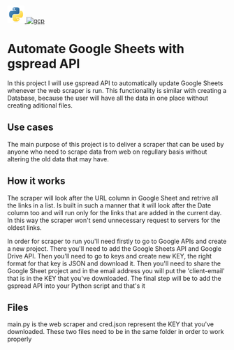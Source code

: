 <a href="https://www.python.org" target="_blank" rel="noreferrer"> <img src="https://raw.githubusercontent.com/devicons/devicon/master/icons/python/python-original.svg" alt="python" width="40" height="40"/> </a>
<a href="https://cloud.google.com" target="_blank" rel="noreferrer"> <img src="https://www.vectorlogo.zone/logos/google_cloud/google_cloud-icon.svg" alt="gcp" width="40" height="40"/> </a>
# Automate Google Sheets with gspread API

In this project I will use gspread API to automatically update Google Sheets whenever the web scraper is run. This functionality is similar with creating a Database, because the user will have all the data in one place without creating aditional files.

## Use cases
The main purpose of this project is to deliver a scraper that can be used by anyone who need to scrape data from web on regullary basis without altering the old data that may have.

## How it works
The scraper will look after the URL column in Google Sheet and retrive all the links in a list. Is built in such a manner that it will look after the Date column too and will run only for the links that are added in the current day. In this way the scraper won't send unnecessary request to servers for the oldest links.

In order for scraper to run you'll need firstly to go to Google APIs and create a new project. There you'll need to add the Google Sheets API and Google Drive API. Then you'll need to go to keys and create new KEY, the right format for that key is JSON and download it. Then you'll need to share the Google Sheet project and in the email address you will put the 'client-email' that is in the KEY that you've downloaded. The final step will be to add the gspread API into your Python script and that's it

## Files
main.py is the web scraper and cred.json represent the KEY that you've downloaded. These two files need to be in the same folder in order to work properly
